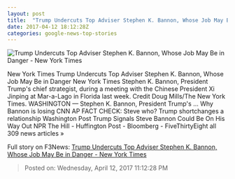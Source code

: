 ```yaml
---
layout: post
title:  "Trump Undercuts Top Adviser Stephen K. Bannon, Whose Job May Be in Danger - New York Times"
date: 2017-04-12 18:12:28Z
categories: google-news-top-stories
---
```


![Trump Undercuts Top Adviser Stephen K. Bannon, Whose Job May Be in Danger - New York Times](https://static01.nyt.com/images/2017/04/13/us/13bannon/13bannon-facebookJumbo.jpg)

New York Times Trump Undercuts Top Adviser Stephen K. Bannon, Whose Job May Be in Danger New York Times Stephen K. Bannon, President Trump's chief strategist, during a meeting with the Chinese President Xi Jinping at Mar-a-Lago in Florida last week. Credit Doug Mills/The New York Times. WASHINGTON — Stephen K. Bannon, President Trump's ... Why Bannon is losing CNN AP FACT CHECK: Steve who? Trump shortchanges a relationship Washington Post Trump Signals Steve Bannon Could Be On His Way Out NPR The Hill - Huffington Post - Bloomberg - FiveThirtyEight all 309 news articles »


Full story on F3News: [Trump Undercuts Top Adviser Stephen K. Bannon, Whose Job May Be in Danger - New York Times](http://www.f3nws.com/n/aeSMRD)

> Posted on: Wednesday, April 12, 2017 11:12:28 PM
